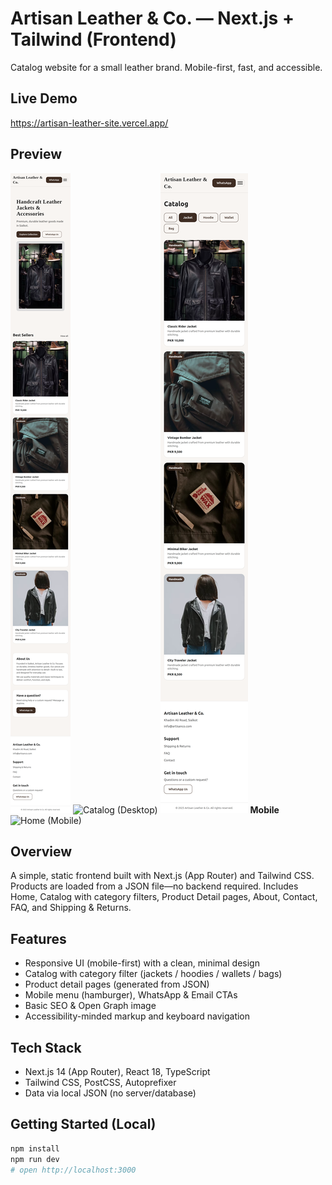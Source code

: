 # Artisan Leather & Co. — Next.js + Tailwind (Frontend)

Catalog website for a small leather brand. Mobile-first, fast, and accessible.

## Live Demo
https://artisan-leather-site.vercel.app/

## Preview
![Home (Desktop)](./screenshots/home-desktop.png)
![Catalog (Desktop)](./screenshots/catalog-desktop.png)
![Product (Desktop)](./screenshots/product-desktop.png)
**Mobile**
![Home (Mobile)](./screenshots/home-mobile.png)



## Overview
A simple, static frontend built with Next.js (App Router) and Tailwind CSS. Products are loaded from a JSON file—no backend required. Includes Home, Catalog with category filters, Product Detail pages, About, Contact, FAQ, and Shipping & Returns.

## Features
- Responsive UI (mobile-first) with a clean, minimal design  
- Catalog with category filter (jackets / hoodies / wallets / bags)  
- Product detail pages (generated from JSON)  
- Mobile menu (hamburger), WhatsApp & Email CTAs  
- Basic SEO & Open Graph image  
- Accessibility-minded markup and keyboard navigation

## Tech Stack
- Next.js 14 (App Router), React 18, TypeScript  
- Tailwind CSS, PostCSS, Autoprefixer  
- Data via local JSON (no server/database)

## Getting Started (Local)
```bash
npm install
npm run dev
# open http://localhost:3000
